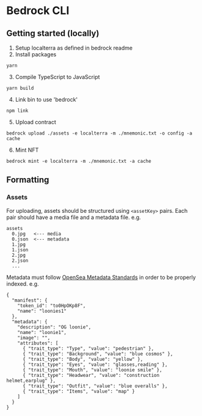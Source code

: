 # Bedrock CLI

## Getting started (locally)
1. Setup localterra as defined in bedrock readme
2. Install packages
```
yarn
```
3. Compile TypeScript to JavaScript
```
yarn build
```
4. Link bin to use 'bedrock'
```
npm link
```
5. Upload contract
```
bedrock upload ./assets -e localterra -m ./mnemonic.txt -o config -a cache
```
6. Mint NFT
```
bedrock mint -e localterra -m ./mnemonic.txt -a cache
```

## Formatting

### Assets
For uploading, assets should be structured using `<assetKey>` pairs. Each pair should have a media file and a metadata file.
e.g.
```
assets
  0.jpg   <--- media
  0.json  <--- metadata
  1.jpg
  1.json
  2.jpg
  2.json
  ...
```
Metadata must follow [OpenSea Metadata Standards](https://docs.opensea.io/docs/metadata-standards) in order to be properly indexed.
e.g.
```
{
  "manifest": {
    "token_id": "to0HpOKp8F",
    "name": "loonies1"
  },
  "metadata": {
    "description": "OG loonie",
    "name": "loonie1",
    "image": "",
    "attributes": [
      { "trait_type": "Type", "value": "pedestrian" },
      { "trait_type": "Background", "value": "blue cosmos" },
      { "trait_type": "Body", "value": "yellow" },
      { "trait_type": "Eyes", "value": "glasses,reading" },
      { "trait_type": "Mouth", "value": "loonie smile" },
      { "trait_type": "Headwear", "value": "construction helmet,earplug" },
      { "trait_type": "Outfit", "value": "blue overalls" },
      { "trait_type": "Items", "value": "map" }
    ]
  }
}
```
